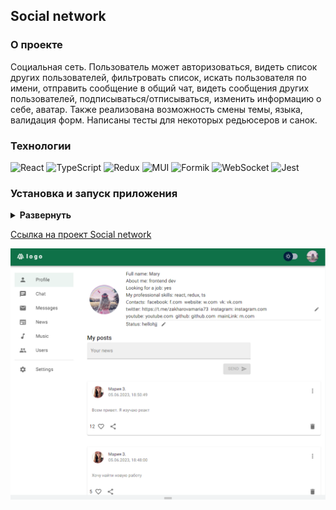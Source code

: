 ## Social network

### О проекте

Социальная сеть. Пользователь может авторизоваться, видеть список других пользователей, фильтровать список, искать пользователя по имени, отправить сообщение в общий чат, видеть сообщения других пользователей, подписываться/отписываться, изменить информацию о себе, аватар. Также реализована возможность смены темы, языка, валидация форм. Написаны тесты для некоторых редьюсеров и санок.

### Технологии

<div>
  <img height='25px' src="https://img.shields.io/badge/React-20232A??style=plastic&logo=react&logoColor=61DAFB" alt="React">
  <img height='25px' src="https://img.shields.io/badge/TypeScript-20232A??style=plastic&logo=typescript&logoColor=3178C6" alt="TypeScript">
  <img height='25px' src="https://img.shields.io/badge/Redux-20232A??style=plastic&logo=redux&logoColor=764ABC" alt="Redux">
  <img height='25px' src="https://img.shields.io/badge/Material UI-20232A??style=for-the-badge&logo=MUI&logoColor=007FFF" alt="MUI">
  <img height='25px' src="https://img.shields.io/badge/Formik-20232A??style=for-the-badge" alt="Formik">
  <img height='25px' src="https://img.shields.io/badge/WebSocket-20232A??style=for-the-badge" alt="WebSocket">
  <img height='25px' src="https://img.shields.io/badge/Jest-20232A??style=for-the-badge&logo=jest&logoColor=C21325" alt="Jest">

</div>

### Установка и запуск приложения

<details><summary><b>Развернуть</b></summary>

Клонировать репозиторий:

    git clone https://github.com/Mariyazakharova73/social-network-v2.git

Установить зависимости:

    npm install

Собрать проект:

    npm run build

Запустить проект:

    npm start

</details>

[Ссылка на проект Social network](https://mariyazakharova73.github.io/social-network-v2/)

<div align="center">
  <img width="575" alt="Основной функционал приложения" src="./src/images/app.png">
</div>
